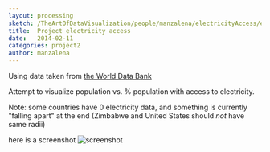 ```yaml
---
layout: processing
sketch: /TheArtOfDataVisualization/people/manzalena/electricityAccess/electricityAccess.pde
title:  Project electricity access
date:   2014-02-11 
categories: project2
author: manzalena
---
```


Using data taken from [the World Data Bank](http://databank.worldbank.org/data/home.aspx)

Attempt to visualize population vs. % population with access to electricity.

Note: some countries have 0 electricity data, and something is currently "falling apart" at the end (Zimbabwe and United States should *not* have same radii)

here is a screenshot ![screenshot](/TheArtOfDataVisualization/people/manzalena/electricityAccess/electricity.png)

